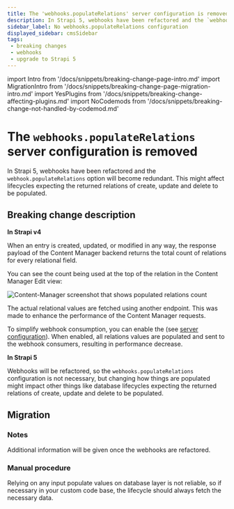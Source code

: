 ```yaml
---
title: The 'webhooks.populateRelations' server configuration is removed
description: In Strapi 5, webhooks have been refactored and the `webhook.populateRelations` option will become redundant. This might affect lifecycles expecting the returned relations of create, update and delete to be populated.
sidebar_label: No webhooks.populateRelations configuration
displayed_sidebar: cmsSidebar
tags:
 - breaking changes
 - webhooks
 - upgrade to Strapi 5
---
```


import Intro from '/docs/snippets/breaking-change-page-intro.md'
import MigrationIntro from '/docs/snippets/breaking-change-page-migration-intro.md'
import YesPlugins from '/docs/snippets/breaking-change-affecting-plugins.md'
import NoCodemods from '/docs/snippets/breaking-change-not-handled-by-codemod.md'

# The `webhooks.populateRelations` server configuration is removed

In Strapi 5, webhooks have been refactored and the `webhook.populateRelations` option will become redundant. This might affect lifecycles expecting the returned relations of create, update and delete to be populated.

<Intro />
<YesPlugins />
<NoCodemods />

## Breaking change description

<SideBySideContainer>

<SideBySideColumn>

**In Strapi v4**

When an entry is created, updated, or modified in any way, the response payload of the Content Manager backend returns the total count of relations for every relational field.

You can see the count being used at the top of the relation in the Content Manager Edit view:

![Content-Manager screenshot that shows populated relations count](/img/assets/migration/webhooks-populated-relations.png)

The actual relational values are fetched using another endpoint. This was made to enhance the performance of the Content Manager requests.

To simplify webhook consumption, you can enable the  (see [server configuration](/cms/configurations/server#available-options)). When enabled, all relations values are populated and sent to the webhook consumers, resulting in performance decrease.

</SideBySideColumn>

<SideBySideColumn>

**In Strapi 5**

Webhooks will be refactored, so the `webhooks.populateRelations` configuration is not necessary, but changing how things are populated might impact other things like database lifecycles expecting the returned relations of create, update and delete to be populated.

</SideBySideColumn>

</SideBySideContainer>

## Migration

<MigrationIntro />

### Notes

Additional information will be given once the webhooks are refactored.

### Manual procedure

Relying on any input populate values on database layer is not reliable, so if necessary in your custom code base, the lifecycle should always fetch the necessary data.
